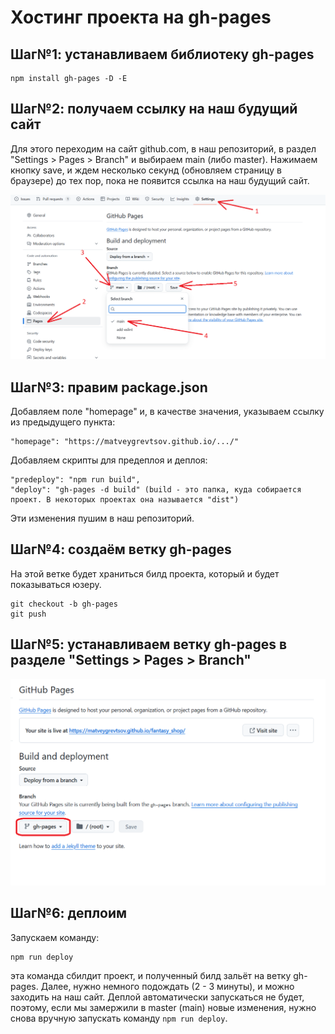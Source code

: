 # Хостинг проекта на gh-pages

## Шаг№1: устанавливаем библиотеку gh-pages

```console
npm install gh-pages -D -E
```

## Шаг№2: получаем ссылку на наш будущий сайт

Для этого переходим на сайт github.com, в наш репозиторий, в раздел "Settings > Pages > Branch" и выбираем main (либо master). Нажимаем кнопку save, и ждем несколько секунд (обновляем страницу в браузере) до тех пор, пока не появится ссылка на наш будущий сайт.

![](./images/SelectMainBranch.png)

## Шаг№3: правим package.json

Добавляем поле "homepage" и, в качестве значения, указываем ссылку из предыдущего пункта:

```console
"homepage": "https://matveygrevtsov.github.io/.../"
```

Добавляем скрипты для предеплоя и деплоя:

```console
"predeploy": "npm run build",
"deploy": "gh-pages -d build" (build - это папка, куда собирается проект. В некоторых проектах она называется "dist")
```

Эти изменения пушим в наш репозиторий.

## Шаг№4: создаём ветку gh-pages

На этой ветке будет храниться билд проекта, который и будет показываться юзеру.

```console
git checkout -b gh-pages
git push
```

## Шаг№5: устанавливаем ветку gh-pages в разделе "Settings > Pages > Branch"

![](./images/SelectGhPagesBranch.png)

## Шаг№6: деплоим

Запускаем команду:

```console
npm run deploy
```

эта команда сбилдит проект, и полученный билд зальёт на ветку gh-pages. Далее, нужно немного подождать (2 - 3 минуты), и можно заходить на наш сайт. Деплой автоматически запускаться не будет, поэтому, если мы замержили в master (main) новые изменения, нужно снова вручную запускать команду `npm run deploy`.

